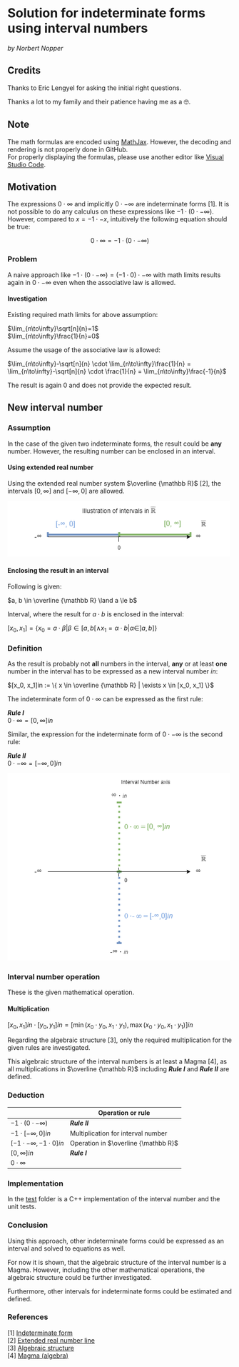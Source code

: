 # Solution for indeterminate forms using interval numbers

*by Norbert Nopper*

## Credits

Thanks to Eric Lengyel for asking the initial right questions.

Thanks a lot to my family and their patience having me as a 🤓.

## Note

The math formulas are encoded using [MathJax](https://www.mathjax.org/). However, the decoding and rendering is not properly done in GitHub.  
For properly displaying the formulas, please use another editor like [Visual Studio Code](https://code.visualstudio.com/).

## Motivation

The expressions $0 \cdot ∞$ and implicitly $0 \cdot -∞$ are indeterminate forms [1]. It is not possible to do any calculus on these expressions like $-1 \cdot (0 \cdot -∞)$.  
However, compared to $x = -1 \cdot -x$, intuitively the following equation should be true: 

$$0 \cdot ∞ = -1 \cdot (0 \cdot -∞)$$

### Problem

A naive approach like $-1 \cdot (0 \cdot -∞) = (-1 \cdot 0) \cdot -∞$ with math limits results again in $0 \cdot -∞$ even when the associative law is allowed.

#### Investigation

Existing required math limits for above assumption:

$\lim_{n\to\infty}\sqrt[n]{n}=1$  
$\lim_{n\to\infty}\frac{1}{n}=0$  

Assume the usage of the associative law is allowed:

$\lim_{n\to\infty}-\sqrt[n]{n} \cdot \lim_{n\to\infty}\frac{1}{n} = \lim_{n\to\infty}-\sqrt[n]{n} \cdot \frac{1}{n} = \lim_{n\to\infty}\frac{-1}{n}$

The result is again 0 and does not provide the expected result.

## New interval number

### Assumption

In the case of the given two indeterminate forms, the result could be **any** number. However, the resulting number can be enclosed in an interval.  

#### Using extended real number  

Using the extended real number system $\overline {\mathbb R}$ [2], the intervals $[0, ∞]$ and $[-∞, 0]$ are allowed.

![](illustrations/visual_interval_extended.png)

#### Enclosing the result in an interval

Following is given:

$a, b \in \overline {\mathbb R} \land a \le b$

Interval, where the result for $a \cdot b$ is enclosed in the interval: 

$[x_0, x_1] = \{ x_0 = a \cdot \beta | \beta \in [a, b[ \land x_1 = \alpha \cdot b | \alpha \in ]a, b] \}$

### Definition

As the result is probably not **all** numbers in the interval, **any** or at least **one** number in the interval has to be expressed as a new interval number *in*:

$[x_0, x_1]in := \{ x \in \overline {\mathbb R} | \exists x \in [x_0, x_1] \}$

The indeterminate form of $0 \cdot ∞$ can be expressed as the first rule:

***Rule I***  
$0 \cdot ∞ = [0, ∞]in$

Similar, the expression for the indeterminate form of $0 \cdot -∞$ is the second rule:

***Rule II***  
$0 \cdot -∞ = [-∞, 0]in$

![](illustrations/visual_interval_number.png)

### Interval number operation

These is the given mathematical operation.

#### Multiplication

$[x_0, x_1]in \cdot [y_0, y_1]in = [\min(x_0 \cdot y_0, x_1 \cdot y_1), \max(x_0 \cdot y_0, x_1 \cdot y_1)]in$

Regarding the algebraic structure [3], only the required multiplication for the given rules are investigated.

This algebraic structure of the interval numbers is at least a Magma [4], as all multiplications in $\overline {\mathbb R}$ including ***Rule I*** and ***Rule II*** are defined.

### Deduction

|                               | Operation or rule                    |
|-------------------------------|--------------------------------------|
| $-1 \cdot (0 \cdot -∞)$       | ***Rule II***                        |
| $-1 \cdot [-∞, 0]in$          | Multiplication for interval number   |
| $[-1 \cdot -∞, -1 \cdot 0]in$ | Operation in $\overline {\mathbb R}$ |
| $[0, ∞]in$                    | ***Rule I***                         |
| $0 \cdot ∞$                   |                                      |

### Implementation

In the [test](test/) folder is a C++ implementation of the interval number and the unit tests.

### Conclusion

Using this approach, other indeterminate forms could be expressed as an interval and solved to equations as well.

For now it is shown, that the algebraic structure of the interval number is a Magma. However, including the other mathematical operations, the algebraic structure could be further investigated.

Furthermore, other intervals for indeterminate forms could be estimated and defined.

### References

[1] [Indeterminate form](https://en.wikipedia.org/wiki/Indeterminate_form)  
[2] [Extended real number line](https://en.wikipedia.org/wiki/Extended_real_number_line)  
[3] [Algebraic structure](https://en.wikipedia.org/wiki/Algebraic_structure)  
[4] [Magma (algebra)](https://en.wikipedia.org/wiki/Magma_(algebra))
